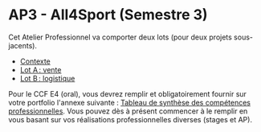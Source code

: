 # AP3 - All4Sport (Semestre 3)

Cet Atelier Professionnel va comporter deux lots (pour deux projets sous-jacents).

- [Contexte](Contexte.pdf)
- [Lot A : vente](lotA-vente.pdf)
- [Lot B : logistique](lotB-logistique.pdf)

Pour le CCF E4 (oral), vous devrez remplir et obligatoirement fournir sur votre portfolio l'annexe suivante : [Tableau de synthèse des compétences professionnelles](tableau_de_synthese.xlsx). Vous pouvez dès à présent commencer à le remplir en vous basant sur vos réalisations professionnelles diverses (stages et AP).

